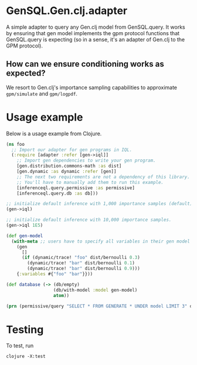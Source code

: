 # GenSQL.Gen.clj.adapter

A simple adapter to query any Gen.clj model from GenSQL.query. It works by
ensuring that gen model implements the gpm protocol functions that GenSQL.query
is expecting (so in a sense, it's an adapter of Gen.clj to the GPM protocol).

## How can we ensure conditioning works as expected?

We resort to Gen.clj's importance sampling capabilities to approximate
`gpm/simulate` and `gpm/logpdf`.

# Usage example

Below is a usage example from Clojure.

```clojure
(ns foo
  ;; Import our adapter for gen programs in IQL.
  (:require [adapter :refer [gen->iql]]
    ;; Import gen dependencies to write your gen program.
    [gen.distribution.commons-math :as dist]
    [gen.dynamic :as dynamic :refer [gen]]
    ;; The next two requirements are not a dependency of this library.
    ;; You'll have to manually add them to run this example.
    [inferenceql.query.permissive :as permissive]
    [inferenceql.query.db :as db]))

;; initialize default inference with 1,000 importance samples (default)
(gen->iql)

;; initialize default inference with 10,000 importance samples.
(gen->iql 1E5)

(def gen-model
  (with-meta ;; users have to specify all variables in their gen model that will be queried.
    (gen
      []
      (if (dynamic/trace! "foo" dist/bernoulli 0.3)
        (dynamic/trace! "bar" dist/bernoulli 0.1)
        (dynamic/trace! "bar" dist/bernoulli 0.9)))
    {:variables #{"foo" "bar"}}))

(def database (-> (db/empty)
                  (db/with-model :model gen-model)
                  atom))

(prn (permissive/query "SELECT * FROM GENERATE * UNDER model LIMIT 3" database))
```

# Testing

To test, run
```shell
clojure -X:test
```
